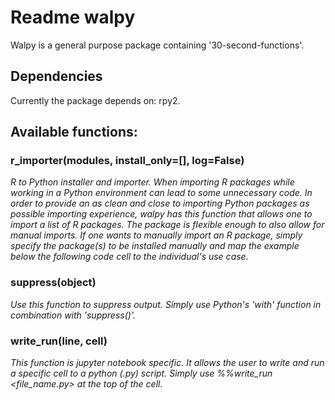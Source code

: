 # Readme walpy
Walpy is a general purpose package containing '30-second-functions'.

## Dependencies
Currently the package depends on: rpy2.


## Available functions:

### r_importer(modules, install_only=[], log=False)

_R to Python installer and importer. When importing R packages while working in a Python environment can lead to some unnecessary code. In order to provide an as clean and close to importing Python packages as possible importing experience, walpy has this function that allows one to import a list of R packages. The package is flexible enough to also allow for manual imports. If one wants to manually import an R package, simply specify the package(s) to be installed manually and map the example below the following code cell to the individual's use case._


### suppress(object)
_Use this function to suppress output. Simply use Python's 'with' function in combination with 'suppress()'._


### write_run(line, cell)
_This function is jupyter notebook specific. It allows the user to write and run a specific cell to a python (.py) script. Simply use %%write_run <file_name.py> at the top of the cell._

